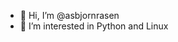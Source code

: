 - 👋 Hi, I’m @asbjornrasen
- 👀 I’m interested in Python and Linux


<!---
asbjornrasen/asbjornrasen is a ✨ special ✨ repository because its `README.md` (this file) appears on your GitHub profile.
You can click the Preview link to take a look at your changes.
--->
